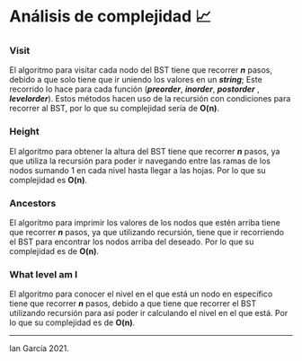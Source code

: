 # Análisis de complejidad 📈

### Visit

El algoritmo para visitar cada nodo del BST tiene que recorrer ***n*** pasos, debido a que solo tiene que ir uniendo los
valores en un ***string***; Este recorrido lo hace para cada función (***preorder***, ***inorder***, ***postorder***
, ***levelorder***). Estos métodos hacen uso de la recursión con condiciones para recorrer al BST, por lo que su
complejidad sería de **O(n)**.

### Height

El algoritmo para obtener la altura del BST tiene que recorrer ***n*** pasos, ya que utiliza la recursión para poder ir
navegando entre las ramas de los nodos sumando 1 en cada nivel hasta llegar a las hojas. Por lo que su complejidad es **O(n)**.

### Ancestors

El algoritmo para imprimir los valores de los nodos que estén arriba tiene que recorrer ***n*** pasos, ya que utilizando
recursión, tiene que ir recorriendo el BST para encontrar los nodos arriba del deseado. Por lo que su complejidad es
de **O(n)**.

### What level am I

El algoritmo para conocer el nivel en el que está un nodo en específico tiene que recorrer ***n*** pasos, debido a que
tiene que recorrer el BST utilizando recursión para así poder ir calculando el nivel en el que está. Por lo que su
complejidad es de **O(n)**.

---

Ian García 2021.